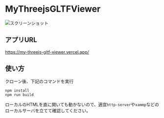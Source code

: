 # MyThreejsGLTFViewer
![スクリーンショット](https://github.com/neletolus/MyThreejsGLTFViewer/assets/34951662/d9371c5f-4657-4085-ab3f-28258c7544d5)

## アプリURL
https://my-threejs-gltf-viewer.vercel.app/

## 使い方
クローン後、下記のコマンドを実行
```
npm install
npm run build
```
ローカルのHTMLを直に開いても動かないので、適宜`http-server`や`xammp`などのローカルサーバを立てて確認してください。
